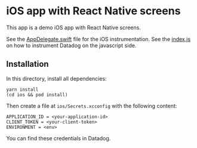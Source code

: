 # iOS app with React Native screens

This app is a demo iOS app with React Native screens.

See the [AppDelegate.swift](./ios/Today/AppDelegate.swift) file for the iOS instrumentation.
See the [index.js](./index.js) on how to instrument Datadog on the javascript side.

## Installation

In this directory, install all dependencies:

```shell
yarn install
(cd ios && pod install)
```

Then create a file at `ios/Secrets.xcconfig` with the following content:

```
APPLICATION_ID = <your-application-id>
CLIENT_TOKEN = <your-client-token>
ENVIRONMENT = <env>
```

You can find these credentials in Datadog.
